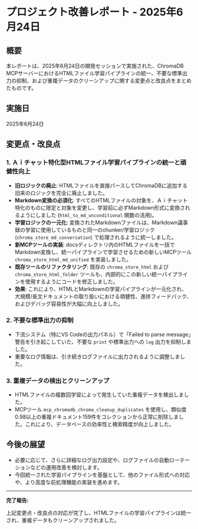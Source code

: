 # プロジェクト改善レポート - 2025年6月24日

## 概要

本レポートは、2025年6月24日の開発セッションで実施された、ChromaDB MCPサーバーにおけるHTMLファイル学習パイプラインの統一、不要な標準出力の抑制、および重複データのクリーンアップに関する変更点と改良点をまとめたものです。

## 実施日

2025年6月24日

## 変更点・改良点

### 1. Ａｉチャット特化型HTMLファイル学習パイプラインの統一と頑健性向上

*   **旧ロジックの廃止**: HTMLファイルを直接パースしてChromaDBに追加する旧来のロジックを完全に廃止しました。
*   **Markdown変換の必須化**: すべてのHTMLファイルの対象を、Ａｉチャット特化のものに限定と対象を変更し、学習前に必ずMarkdown形式に変換されるようにしました (`html_to_md_unconditional` 関数の活用)。
*   **学習ロジックの一元化**: 変換されたMarkdownファイルは、Markdown議事録の学習に使用しているものと同一のchunker/学習ロジック (`chroma_store_md_conversation`) で処理されるように統一しました。
*   **新MCPツールの実装**: docsディレクトリ内のHTMLファイルを一括でMarkdown変換し、統一パイプラインで学習させるための新しいMCPツール `chroma_store_html_md_unified` を実装しました。
*   **既存ツールのリファクタリング**: 既存の `chroma_store_html` および `chroma_store_html_folder` ツールも、内部的にこの新しい統一パイプラインを使用するようにコードを修正しました。
*   **効果**: これにより、HTMLとMarkdownの学習パイプラインが一元化され、大規模/長文ドキュメントの取り扱いにおける頑健性、進捗フィードバック、およびデバッグ容易性が大幅に向上しました。

### 2. 不要な標準出力の抑制

*   下流システム（特にVS Codeの出力パネル）で「Failed to parse message」警告を引き起こしていた、不要な `print` や標準出力への `log` 出力を抑制しました。
*   重要なログ情報は、引き続きログファイルに出力されるように調整しました。

### 3. 重複データの検出とクリーンアップ

*   HTMLファイルの複数回学習によって発生していた重複データを検出しました。
*   MCPツール `mcp_chromadb_chroma_cleanup_duplicates` を使用し、類似度0.98以上の重複ドキュメント159件をコレクションから正常に削除しました。これにより、データベースの効率性と検索精度が向上しました。

## 今後の展望

*   必要に応じて、さらに詳細なログ出力設定や、ログファイルの自動ローテーションなどの運用改善を検討します。
*   今回統一された学習パイプラインを基盤として、他のファイル形式への対応や、より高度な前処理機能の実装を進めます。

---

**完了報告:**

上記変更点・改良点の対応が完了し、HTMLファイルの学習パイプラインは統一され、重複データもクリーンアップされました。

```
```
